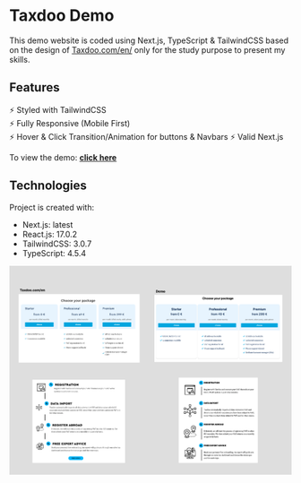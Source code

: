 # Taxdoo Demo

This demo website is coded using Next.js, TypeScript & TailwindCSS based on the design of [Taxdoo.com/en/](https://www.taxdoo.com/en) only for the study purpose to present my skills.


## Features

⚡️ Styled with TailwindCSS\
⚡️ Fully Responsive (Mobile First)\
⚡️ Hover & Click Transition/Animation for buttons & Navbars
⚡️ Valid Next.js

To view the demo: **[click here](https://natsukiyamaguchi.com/)**

## Technologies

Project is created with:
* Next.js: latest
* React.js: 17.0.2
* TailwindCSS: 3.0.7
* TypeScript: 4.5.4


<img src="https://github.com/Nafsuki/demo-website-td/blob/main/public/assets/readme.png" />
